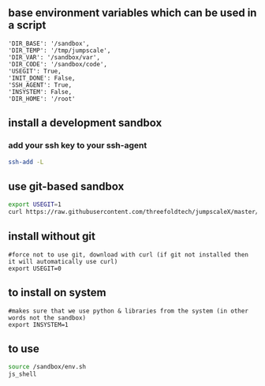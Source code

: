 
## base environment variables which can be used in a script

```
'DIR_BASE': '/sandbox',
'DIR_TEMP': '/tmp/jumpscale',
'DIR_VAR': '/sandbox/var',
'DIR_CODE': '/sandbox/code',
'USEGIT': True,
'INIT_DONE': False,
'SSH_AGENT': True,
'INSYSTEM': False,
'DIR_HOME': '/root'
```



## install a development sandbox

### add your ssh key to your ssh-agent
```bash 
ssh-add -L
``` 
## use git-based sandbox
```bash
export USEGIT=1
curl https://raw.githubusercontent.com/threefoldtech/jumpscaleX/master/install/install.py?$RANDOM > /tmp/install.py;python3 /tmp/install.py
```


## install without git

```
#force not to use git, download with curl (if git not installed then it will automatically use curl)
export USEGIT=0

```

## to install on system
```
#makes sure that we use python & libraries from the system (in other words not the sandbox)
export INSYSTEM=1
```

## to use

```bash
source /sandbox/env.sh
js_shell
```

